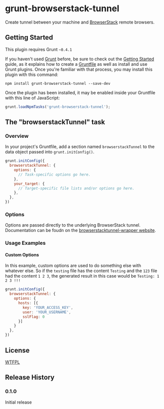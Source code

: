 # grunt-browserstack-tunnel

Create tunnel between your machine and [BrowserStack](http://www.browserstack.com/) remote browsers.

## Getting Started
This plugin requires Grunt `~0.4.1`

If you haven't used [Grunt](http://gruntjs.com/) before, be sure to check out the [Getting Started](http://gruntjs.com/getting-started) guide, as it explains how to create a [Gruntfile](http://gruntjs.com/sample-gruntfile) as well as install and use Grunt plugins. Once you're familiar with that process, you may install this plugin with this command:

```shell
npm install grunt-browserstack-tunnel --save-dev
```

Once the plugin has been installed, it may be enabled inside your Gruntfile with this line of JavaScript:

```js
grunt.loadNpmTasks('grunt-browserstack-tunnel');
```

## The "browserstackTunnel" task

### Overview
In your project's Gruntfile, add a section named `browserstackTunnel` to the data object passed into `grunt.initConfig()`.

```js
grunt.initConfig({
  browserstackTunnel: {
    options: {
      // Task-specific options go here.
    },
    your_target: {
      // Target-specific file lists and/or options go here.
    },
  },
})
```

### Options

Options are passed directly to the underlying BrowserStack tunnel. Documentation can be foudn on the [browserstacktunnel-wrapper website](https://github.com/pghalliday/node-BrowserStackTunnel).

### Usage Examples

#### Custom Options
In this example, custom options are used to do something else with whatever else. So if the `testing` file has the content `Testing` and the `123` file had the content `1 2 3`, the generated result in this case would be `Testing: 1 2 3 !!!`

```js
grunt.initConfig({
  browserstackTunnel: {
    options: {
      hosts: [{
        key: 'YOUR_ACCESS_KEY',
        user: 'YOUR_USERNAME',
        sslFlag: 0
      }]
    }
  },
})
```

## License

[WTFPL](http://wtfpl.org)

## Release History

### 0.1.0

Initial release
